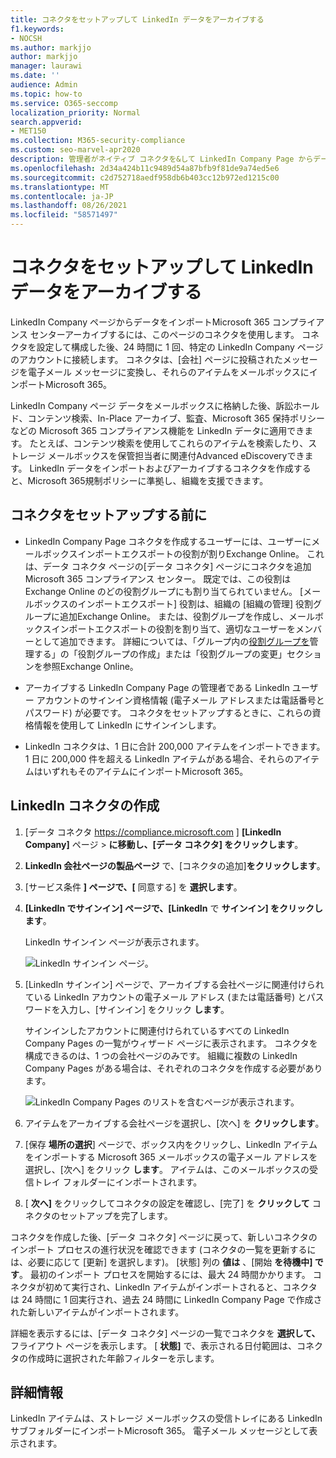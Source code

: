 ```yaml
---
title: コネクタをセットアップして LinkedIn データをアーカイブする
f1.keywords:
- NOCSH
ms.author: markjjo
author: markjjo
manager: laurawi
ms.date: ''
audience: Admin
ms.topic: how-to
ms.service: O365-seccomp
localization_priority: Normal
search.appverid:
- MET150
ms.collection: M365-security-compliance
ms.custom: seo-marvel-apr2020
description: 管理者がネイティブ コネクタを&して LinkedIn Company Page からデータをインポートする方法について説明Microsoft 365。
ms.openlocfilehash: 2d34a424b11c9489d54a87bfb9f81de9a74ed5e6
ms.sourcegitcommit: c2d752718aedf958db6b403cc12b972ed1215c00
ms.translationtype: MT
ms.contentlocale: ja-JP
ms.lasthandoff: 08/26/2021
ms.locfileid: "58571497"
---
```

# <a name="set-up-a-connector-to-archive-linkedin-data"></a>コネクタをセットアップして LinkedIn データをアーカイブする

LinkedIn Company ページからデータをインポートMicrosoft 365 コンプライアンス センターアーカイブするには、このページのコネクタを使用します。 コネクタを設定して構成した後、24 時間に 1 回、特定の LinkedIn Company ページのアカウントに接続します。 コネクタは、[会社] ページに投稿されたメッセージを電子メール メッセージに変換し、それらのアイテムをメールボックスにインポートMicrosoft 365。

LinkedIn Company ページ データをメールボックスに格納した後、訴訟ホールド、コンテンツ検索、In-Place アーカイブ、監査、Microsoft 365 保持ポリシーなどの Microsoft 365 コンプライアンス機能を LinkedIn データに適用できます。 たとえば、コンテンツ検索を使用してこれらのアイテムを検索したり、ストレージ メールボックスを保管担当者に関連付Advanced eDiscoveryできます。 LinkedIn データをインポートおよびアーカイブするコネクタを作成すると、Microsoft 365規制ポリシーに準拠し、組織を支援できます。

## <a name="before-you-set-up-a-connector"></a>コネクタをセットアップする前に

- LinkedIn Company Page コネクタを作成するユーザーには、ユーザーにメールボックスインポートエクスポートの役割が割りExchange Online。 これは、データ コネクタ ページの[データ コネクタ] ページにコネクタを追加Microsoft 365 コンプライアンス センター。 既定では、この役割は Exchange Online のどの役割グループにも割り当てられていません。 [メールボックスのインポートエクスポート] 役割は、組織の [組織の管理] 役割グループに追加Exchange Online。 または、役割グループを作成し、メールボックスインポートエクスポートの役割を割り当て、適切なユーザーをメンバーとして追加できます。 詳細については、「グループ内の[役割グループを](/Exchange/permissions-exo/role-groups#create-role-groups)管理[](/Exchange/permissions-exo/role-groups#modify-role-groups)する」の「役割グループの作成」または「役割グループの変更」セクションを参照Exchange Online。

- アーカイブする LinkedIn Company Page の管理者である LinkedIn ユーザー アカウントのサインイン資格情報 (電子メール アドレスまたは電話番号とパスワード) が必要です。 コネクタをセットアップするときに、これらの資格情報を使用して LinkedIn にサインインします。

- LinkedIn コネクタは、1 日に合計 200,000 アイテムをインポートできます。 1 日に 200,000 件を超える LinkedIn アイテムがある場合、それらのアイテムはいずれもそのアイテムにインポートMicrosoft 365。

## <a name="create-a-linkedin-connector"></a>LinkedIn コネクタの作成

1. [データ コネクタ <https://compliance.microsoft.com> ] **[LinkedIn Company]** ページ  >  **に移動し、[データ コネクタ] をクリックします**。

2. **LinkedIn 会社ページの製品ページ** で、[コネクタの追加]**をクリックします**。

3. [サービス条件 **] ページで、[** 同意する] を **選択します**。

4. **[LinkedIn でサインイン] ページで、[LinkedIn** で **サインイン] をクリックします**。

   LinkedIn サインイン ページが表示されます。

   ![LinkedIn サインイン ページ。](../media/LinkedInSigninPage.png)

5. [LinkedIn サインイン] ページで、アーカイブする会社ページに関連付けられている LinkedIn アカウントの電子メール アドレス (または電話番号) とパスワードを入力し、[サインイン] をクリック **します**。

   サインインしたアカウントに関連付けられているすべての LinkedIn Company Pages の一覧がウィザード ページに表示されます。 コネクタを構成できるのは、1 つの会社ページのみです。 組織に複数の LinkedIn Company Pages がある場合は、それぞれのコネクタを作成する必要があります。

   ![LinkedIn Company Pages のリストを含むページが表示されます。](../media/LinkedInSelectCompanyPage.png)

6. アイテムをアーカイブする会社ページを選択し、[次へ] を **クリックします**。

7. [保存 **場所の選択**] ページで、ボックス内をクリックし、LinkedIn アイテムをインポートする Microsoft 365 メールボックスの電子メール アドレスを選択し、[次へ] をクリック **します**。 アイテムは、このメールボックスの受信トレイ フォルダーにインポートされます。

8. [ **次へ]** をクリックしてコネクタの設定を確認し、[完了] を **クリックして** コネクタのセットアップを完了します。

コネクタを作成した後、[データ コネクタ] ページに戻って、新しいコネクタのインポート プロセスの進行状況を確認できます (コネクタの一覧を更新するには、必要に応じて [更新] を選択します)。 [状態] 列の **値は** 、[開始 **を待機中] です**。 最初のインポート プロセスを開始するには、最大 24 時間かかります。 コネクタが初めて実行され、LinkedIn アイテムがインポートされると、コネクタは 24 時間に 1 回実行され、過去 24 時間に LinkedIn Company Page で作成された新しいアイテムがインポートされます。

詳細を表示するには、[データ コネクタ] ページの一覧でコネクタを **選択して、** フライアウト ページを表示します。 [ **状態]** で、表示される日付範囲は、コネクタの作成時に選択された年齢フィルターを示します。

## <a name="more-information"></a>詳細情報

LinkedIn アイテムは、ストレージ メールボックスの受信トレイにある LinkedIn サブフォルダーにインポートMicrosoft 365。 電子メール メッセージとして表示されます。